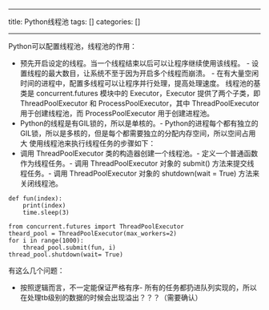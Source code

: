 
--- 
title:  Python线程池 
tags: []
categories: [] 

---
Python可以配置线程池，线程池的作用：
-  预先开启设定的线程。当一个线程结束以后可以让程序继续使用该线程。 -  设置线程的最大数目，让系统不至于因为开启多个线程而崩溃。 -  在有大量空闲时间的进程中，配置多线程可以让程序并行处理，提高处理速度。 
线程池的基类是 concurrent.futures 模块中的 Executor，Executor 提供了两个子类，即 ThreadPoolExecutor 和 ProcessPoolExecutor，其中 ThreadPoolExecutor 用于创建线程池，而 ProcessPoolExecutor 用于创建进程池。
- Python的线程是有GIL锁的，所以是单核的。- Python的进程每个都有独立的GIL锁，所以是多核的，但是每个都需要独立的分配内存空间，所以空间占用大
使用线程池来执行线程任务的步骤如下：
- 调用 ThreadPoolExecutor 类的构造器创建一个线程池。- 定义一个普通函数作为线程任务。- 调用 ThreadPoolExecutor 对象的 submit() 方法来提交线程任务。- 调用 ThreadPoolExecutor 对象的 shutdown(wait = True) 方法来关闭线程池。
```
def fun(index):
	print(index)
	time.sleep(3)
	
from concurrent.futures import ThreadPoolExecutor
theard_pool = ThreadPoolExecutor(max_workers=2)
for i in range(1000):
	thread_pool.submit(fun, i)
thread_pool.shutdown(wait= True)

```

有这么几个问题：
- 按照逻辑而言，不一定能保证严格有序- 所有的任务都扔进队列实现的，所以在处理tb级别的数据的时候会出现溢出？？？（需要确认）